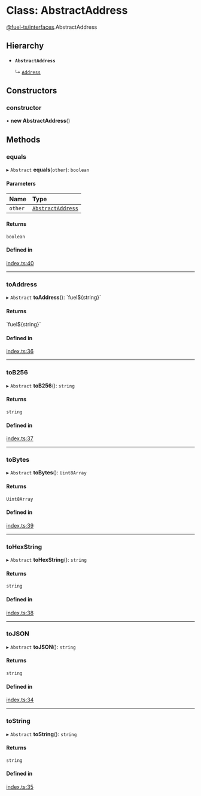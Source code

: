 # Class: AbstractAddress

[@fuel-ts/interfaces](/api/Interfaces/index.md).AbstractAddress

## Hierarchy

- **`AbstractAddress`**

  ↳ [`Address`](/api/Address/Address.md)

## Constructors

### constructor

• **new AbstractAddress**()

## Methods

### equals

▸ `Abstract` **equals**(`other`): `boolean`

#### Parameters

| Name | Type |
| :------ | :------ |
| `other` | [`AbstractAddress`](/api/Interfaces/AbstractAddress.md) |

#### Returns

`boolean`

#### Defined in

[index.ts:40](https://github.com/FuelLabs/fuels-ts/blob/431c3088/packag/api/src/index.ts#L40)

___

### toAddress

▸ `Abstract` **toAddress**(): \`fuel${string}\`

#### Returns

\`fuel${string}\`

#### Defined in

[index.ts:36](https://github.com/FuelLabs/fuels-ts/blob/431c3088/packag/api/src/index.ts#L36)

___

### toB256

▸ `Abstract` **toB256**(): `string`

#### Returns

`string`

#### Defined in

[index.ts:37](https://github.com/FuelLabs/fuels-ts/blob/431c3088/packag/api/src/index.ts#L37)

___

### toBytes

▸ `Abstract` **toBytes**(): `Uint8Array`

#### Returns

`Uint8Array`

#### Defined in

[index.ts:39](https://github.com/FuelLabs/fuels-ts/blob/431c3088/packag/api/src/index.ts#L39)

___

### toHexString

▸ `Abstract` **toHexString**(): `string`

#### Returns

`string`

#### Defined in

[index.ts:38](https://github.com/FuelLabs/fuels-ts/blob/431c3088/packag/api/src/index.ts#L38)

___

### toJSON

▸ `Abstract` **toJSON**(): `string`

#### Returns

`string`

#### Defined in

[index.ts:34](https://github.com/FuelLabs/fuels-ts/blob/431c3088/packag/api/src/index.ts#L34)

___

### toString

▸ `Abstract` **toString**(): `string`

#### Returns

`string`

#### Defined in

[index.ts:35](https://github.com/FuelLabs/fuels-ts/blob/431c3088/packag/api/src/index.ts#L35)

